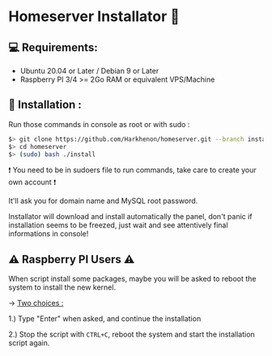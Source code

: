 # Homeserver Installator 🚀

## 💻 Requirements:

- Ubuntu 20.04 or Later / Debian 9 or Later
- Raspberry PI 3/4 >= 2Go RAM or equivalent VPS/Machine

## 🚧 Installation :

Run those commands in console as root or with sudo :

```sh
$> git clone https://github.com/Harkhenon/homeserver.git --branch installation
$> cd homeserver
$> (sudo) bash ./install
```

❗ You need to be in sudoers file to run commands, take care to create your own account ❗

It'll ask you for domain name and MySQL root password.

Installator will download and install automatically the panel, don't panic if installation seems to be freezed, just wait and see attentively final informations in console!

## ⚠️ Raspberry PI Users ⚠️

When script install some packages, maybe you will be asked to reboot the system to install the new kernel.

-> <u>Two choices :</u>

1.) Type "Enter" when asked, and continue the installation

2.) Stop the script with `CTRL+C`, reboot the system and start the installation script again.
